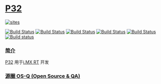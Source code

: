 ﻿# [P32](https://github.com/OS-Q/P32)

[![sites](http://182.61.61.133/link/resources/OSQ.png)](http://www.OS-Q.com)

[![Build Status](https://github.com/OS-Q/P32/workflows/CI/badge.svg)](https://github.com/OS-Q/P32/actions/workflows/CI.yml)
[![Build Status](https://github.com/OS-Q/P32/workflows/CD/badge.svg)](https://github.com/OS-Q/P32/actions/workflows/CD.yml)
[![Build Status](https://circleci.com/gh/OS-Q/P32.svg?style=svg)](https://circleci.com/gh/OS-Q/P32)
[![Build Status](https://travis-ci.com/OS-Q/P32.svg?branch=master)](https://travis-ci.com/OS-Q/P32)
[![Build Status](https://cloud.drone.io/api/badges/OS-Q/P32/status.svg)](https://cloud.drone.io/OS-Q/P32)
[![Build status](https://ci.appveyor.com/api/projects/status/3n82nq856e58o89g?svg=true)](https://ci.appveyor.com/project/Qitas/p32)

### [简介](https://github.com/OS-Q/P32/wiki)

[P32](https://github.com/OS-Q/P32) 用于[i.MX RT](https://www.nxp.com.cn/products/processors-and-microcontrollers/arm-microcontrollers/i-mx-rt-crossover-mcus:IMX-RT-SERIES) 开发

### [源圈 OS-Q (Open Source & QA) ](http://www.OS-Q.com)
